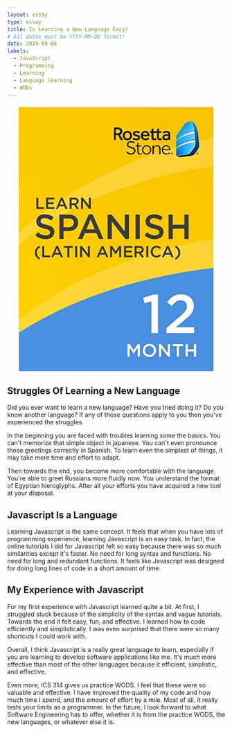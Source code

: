 ```yaml
---
layout: essay
type: essay
title: Is Learning a New Language Easy?
# All dates must be YYYY-MM-DD format!
date: 2019-09-06
labels:
  - JavaScript
  - Programming
  - Learning
  - Language learning
  - WODs
---
```


<img class="ui medium left floated image" src="../images/rosetta.jpg">

## Struggles Of Learning a New Language

Did you ever want to learn a new language? Have you tried doing it? Do you know another language? If any of those questions apply to you then you've experienced the struggles. 

In the beginning you are faced with troubles learning some the basics. You can't memorize that simple object in japanese. You can't even pronounce those greetings correctly in Spanish. To learn even the simplest of things, it may take more time and effort to adapt. 

Then towards the end, you become more comfortable with the language. You're able to greet Russians more fluidly now. You understand the format of Egyptian hieroglyphs. After all your efforts you have acquired a new tool at your disposal.

## Javascript Is a Language

Learning Javascript is the same concept. It feels that when you have lots of programming experience, learning Javascript is an easy task. In fact, the online tutorials I did for Javascript felt so easy because there was so much similarities except it's faster. No need for long syntax and functions. No need for long and redundant functions. It feels like Javascript was designed for doing long lines of code in a short amount of time.

## My Experience with Javascript

For my first experience with Javascript learned quite a bit. At first, I struggled stuck because of the simplicity of the syntax and vague tutorials. Towards the end it felt easy, fun, and effective. I learned how to code efficiently and simplistically. I was even surprised that there were so many shortcuts I could work with.

Overall, I think Javascript is a really great language to learn, especially if you are learning to develop software applications like me. It's much more effective than most of the other languages because it efficient, simplistic, and effective.

Even more, ICS 314 gives us practice WODS. I feel that these were so valuable and effective. I have improved the quality of my code and how much time I spend, and the amount of effort by a mile. Most of all, it really tests your limits as a programmer. In the future, I look forward to what Software Engineering has to offer, whether it is from the practice WODS, the new languages, or whatever else it is.
